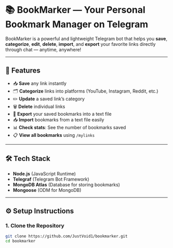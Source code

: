 # 📚 BookMarker — Your Personal Bookmark Manager on Telegram

BookMarker is a powerful and lightweight Telegram bot that helps you **save**, **categorize**, **edit**, **delete**, **import**, and **export** your favorite links directly through chat — anytime, anywhere!

---

## 🚀 Features

- 📥 **Save** any link instantly
- 🗂️ **Categorize** links into platforms (YouTube, Instagram, Reddit, etc.)
- ✏️ **Update** a saved link’s category
- 🗑️ **Delete** individual links
- 📜 **Export** your saved bookmarks into a text file
- 📥 **Import** bookmarks from a text file easily
- 📊 **Check stats**: See the number of bookmarks saved
- 📋 **View all bookmarks** using `/mylinks`

---

## 🛠️ Tech Stack

- **Node.js** (JavaScript Runtime)
- **Telegraf** (Telegram Bot Framework)
- **MongoDB Atlas** (Database for storing bookmarks)
- **Mongoose** (ODM for MongoDB)

---

## ⚙️ Setup Instructions

### 1. Clone the Repository

```bash
git clone https://github.com/JustVoid1/bookmarker.git
cd bookmarker
